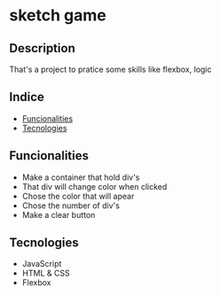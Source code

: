 # sketch game

## Description

That's a project to pratice some skills like flexbox, logic

## Indice

- [Funcionalities](#funcionalities)
- [Tecnologies](#Tecnologies)

## Funcionalities 

- Make a container that hold div's
- That div will change color when clicked
- Chose the color that will apear
- Chose the number of div's
- Make a clear button

## Tecnologies

- JavaScript
- HTML & CSS
- Flexbox
